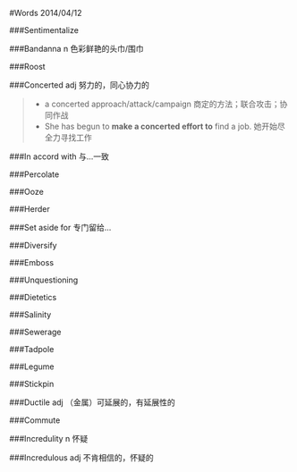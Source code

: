 #Words 2014/04/12

###Sentimentalize

###Bandanna
n 色彩鲜艳的头巾/围巾

###Roost

###Concerted
adj 努力的，同心协力的
> * a concerted approach/attack/campaign 商定的方法；联合攻击；协同作战
> * She has begun to **make a concerted effort to** find a job. 她开始尽全力寻找工作

###In accord with
与...一致

###Percolate

###Ooze

###Herder

###Set aside for
专门留给...

###Diversify

###Emboss

###Unquestioning

###Dietetics

###Salinity

###Sewerage

###Tadpole

###Legume

###Stickpin

###Ductile
adj （金属）可延展的，有延展性的

###Commute

###Incredulity
n 怀疑

###Incredulous
adj 不肯相信的，怀疑的

